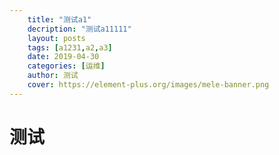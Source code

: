 ```yaml
--- 
    title: "测试a1"
    decription: "测试a11111"
    layout: posts
    tags: [a1231,a2,a3]
    date: 2019-04-30
    categories: [运维]
    author: 测试
    cover: https://element-plus.org/images/mele-banner.png
--- 
```


# 测试